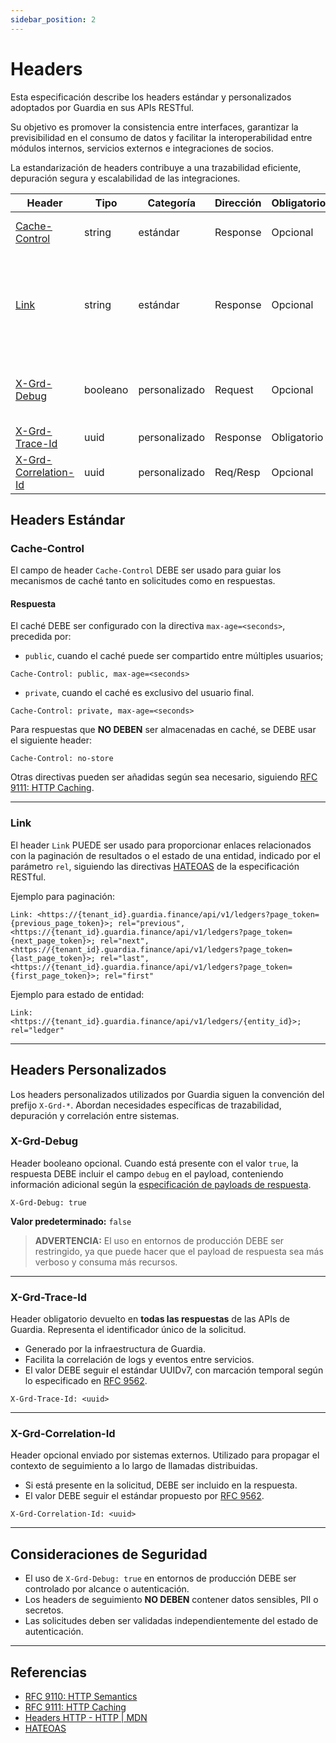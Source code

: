 ```yaml
---
sidebar_position: 2
---
```


# Headers

Esta especificación describe los headers estándar y personalizados adoptados por Guardia en sus APIs RESTful.

Su objetivo es promover la consistencia entre interfaces, garantizar la previsibilidad en el consumo de datos y facilitar la interoperabilidad entre módulos internos, servicios externos e integraciones de socios.

La estandarización de headers contribuye a una trazabilidad eficiente, depuración segura y escalabilidad de las integraciones.

| Header                  | Tipo     | Categoría | Dirección | Obligatorio | Propósito                                 |
|-------------------------|----------|-----------|-----------|-------------|--------------------------------------------|
| [Cache-Control](#cache-control)           | string   | estándar  | Response  | Opcional    | Directivas de control de caché.            |
| [Link](#link)             | string   | estándar  | Response  | Opcional    | Links referente a paginação de resultados ou estado de una entidad. |
| [X-Grd-Debug](#x-grd-debug)             | booleano | personalizado | Request   | Opcional    | Habilita el retorno de información de depuración.     |
| [X-Grd-Trace-Id](#x-grd-trace-id)          | uuid     | personalizado | Response  | Obligatorio | Trazabilidad interna.                   |
| [X-Grd-Correlation-Id](#x-grd-correlation-id)    | uuid     | personalizado | Req/Resp  | Opcional    | Propagación de contexto externo.            |

## Headers Estándar

### Cache-Control

El campo de header `Cache-Control` DEBE ser usado para guiar los mecanismos de caché tanto en solicitudes como en respuestas.

#### Respuesta

El caché DEBE ser configurado con la directiva `max-age=<seconds>`, precedida por:

- `public`, cuando el caché puede ser compartido entre múltiples usuarios;

```http
Cache-Control: public, max-age=<seconds>
```

- `private`, cuando el caché es exclusivo del usuario final.

```http
Cache-Control: private, max-age=<seconds>
```

Para respuestas que **NO DEBEN** ser almacenadas en caché, se DEBE usar el siguiente header:

```http
Cache-Control: no-store
```

Otras directivas pueden ser añadidas según sea necesario, siguiendo [RFC 9111: HTTP Caching](https://datatracker.ietf.org/doc/html/rfc9111#section-5.2).

---

### Link

El header `Link` PUEDE ser usado para proporcionar enlaces relacionados con la paginación de resultados o el estado de una entidad, indicado por el parámetro `rel`, siguiendo las directivas [HATEOAS](https://restfulapi.net/hateoas) de la especificación RESTful.

Ejemplo para paginación:

```http
Link: <https://{tenant_id}.guardia.finance/api/v1/ledgers?page_token={previous_page_token}>; rel="previous",
<https://{tenant_id}.guardia.finance/api/v1/ledgers?page_token={next_page_token}>; rel="next",
<https://{tenant_id}.guardia.finance/api/v1/ledgers?page_token={last_page_token}>; rel="last",
<https://{tenant_id}.guardia.finance/api/v1/ledgers?page_token={first_page_token}>; rel="first"
```

Ejemplo para estado de entidad:

```http
Link: <https://{tenant_id}.guardia.finance/api/v1/ledgers/{entity_id}>; rel="ledger"
```

---

## Headers Personalizados

Los headers personalizados utilizados por Guardia siguen la convención del prefijo `X-Grd-*`. Abordan necesidades específicas de trazabilidad, depuración y correlación entre sistemas.

### X-Grd-Debug

Header booleano opcional. Cuando está presente con el valor `true`, la respuesta DEBE incluir el campo `debug` en el payload, conteniendo información adicional según la [especificación de payloads de respuesta](./http-response-payloads.md#debug).

```http
X-Grd-Debug: true
```

**Valor predeterminado:** `false`

> **ADVERTENCIA:**
> El uso en entornos de producción DEBE ser restringido, ya que puede hacer que el payload de respuesta sea más verboso y consuma más recursos.

---

### X-Grd-Trace-Id

Header obligatorio devuelto en **todas las respuestas** de las APIs de Guardia. Representa el identificador único de la solicitud.

- Generado por la infraestructura de Guardia.
- Facilita la correlación de logs y eventos entre servicios.
- El valor DEBE seguir el estándar UUIDv7, con marcación temporal según lo especificado en [RFC 9562](https://datatracker.ietf.org/doc/html/rfc9562#name-uuid-version-7).

```http
X-Grd-Trace-Id: <uuid>
```

---

### X-Grd-Correlation-Id

Header opcional enviado por sistemas externos. Utilizado para propagar el contexto de seguimiento a lo largo de llamadas distribuidas.

- Si está presente en la solicitud, DEBE ser incluido en la respuesta.
- El valor DEBE seguir el estándar propuesto por [RFC 9562](https://datatracker.ietf.org/doc/html/rfc9562).

```http
X-Grd-Correlation-Id: <uuid>
```

---

## Consideraciones de Seguridad

- El uso de `X-Grd-Debug: true` en entornos de producción DEBE ser controlado por alcance o autenticación.
- Los headers de seguimiento **NO DEBEN** contener datos sensibles, PII o secretos.
- Las solicitudes deben ser validadas independientemente del estado de autenticación.

---

## Referencias

- [RFC 9110: HTTP Semantics](https://datatracker.ietf.org/doc/html/rfc9110)
- [RFC 9111: HTTP Caching](https://datatracker.ietf.org/doc/html/rfc9111)
- [Headers HTTP - HTTP | MDN](https://developer.mozilla.org/es/docs/Web/HTTP/Headers)
- [HATEOAS](https://restfulapi.net/hateoas)
